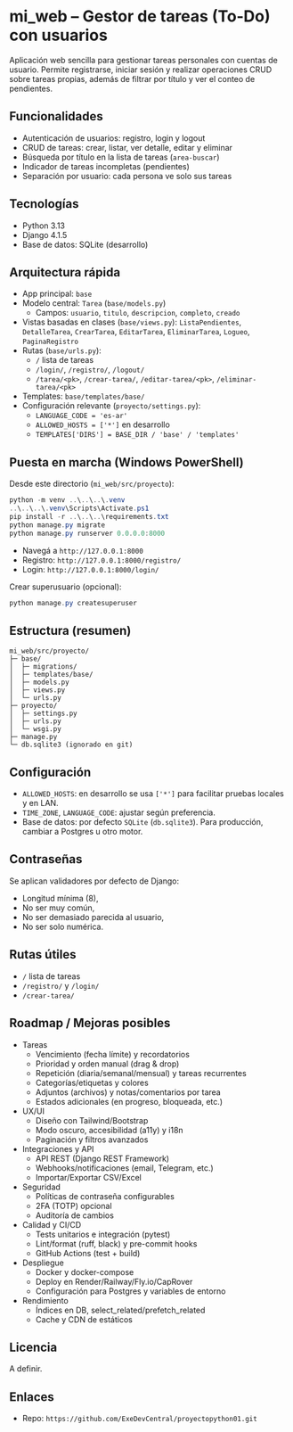 # mi_web – Gestor de tareas (To‑Do) con usuarios

Aplicación web sencilla para gestionar tareas personales con cuentas de usuario. Permite registrarse, iniciar sesión y realizar operaciones CRUD sobre tareas propias, además de filtrar por título y ver el conteo de pendientes.

## Funcionalidades
- Autenticación de usuarios: registro, login y logout
- CRUD de tareas: crear, listar, ver detalle, editar y eliminar
- Búsqueda por título en la lista de tareas (`area-buscar`)
- Indicador de tareas incompletas (pendientes)
- Separación por usuario: cada persona ve solo sus tareas

## Tecnologías
- Python 3.13
- Django 4.1.5
- Base de datos: SQLite (desarrollo)

## Arquitectura rápida
- App principal: `base`
- Modelo central: `Tarea` (`base/models.py`)
  - Campos: `usuario`, `titulo`, `descripcion`, `completo`, `creado`
- Vistas basadas en clases (`base/views.py`): `ListaPendientes`, `DetalleTarea`, `CrearTarea`, `EditarTarea`, `EliminarTarea`, `Logueo`, `PaginaRegistro`
- Rutas (`base/urls.py`):
  - `/` lista de tareas
  - `/login/`, `/registro/`, `/logout/`
  - `/tarea/<pk>`, `/crear-tarea/`, `/editar-tarea/<pk>`, `/eliminar-tarea/<pk>`
- Templates: `base/templates/base/`
- Configuración relevante (`proyecto/settings.py`):
  - `LANGUAGE_CODE = 'es-ar'`
  - `ALLOWED_HOSTS = ['*']` en desarrollo
  - `TEMPLATES['DIRS'] = BASE_DIR / 'base' / 'templates'`

## Puesta en marcha (Windows PowerShell)
Desde este directorio (`mi_web/src/proyecto`):
```powershell
python -m venv ..\..\..\.venv
..\..\..\.venv\Scripts\Activate.ps1
pip install -r ..\..\..\requirements.txt
python manage.py migrate
python manage.py runserver 0.0.0.0:8000
```

- Navegá a `http://127.0.0.1:8000`
- Registro: `http://127.0.0.1:8000/registro/`
- Login: `http://127.0.0.1:8000/login/`

Crear superusuario (opcional):
```powershell
python manage.py createsuperuser
```

## Estructura (resumen)
```
mi_web/src/proyecto/
├─ base/
│  ├─ migrations/
│  ├─ templates/base/
│  ├─ models.py
│  ├─ views.py
│  └─ urls.py
├─ proyecto/
│  ├─ settings.py
│  ├─ urls.py
│  └─ wsgi.py
├─ manage.py
└─ db.sqlite3 (ignorado en git)
```

## Configuración
- `ALLOWED_HOSTS`: en desarrollo se usa `['*']` para facilitar pruebas locales y en LAN.
- `TIME_ZONE`, `LANGUAGE_CODE`: ajustar según preferencia.
- Base de datos: por defecto `SQLite` (`db.sqlite3`). Para producción, cambiar a Postgres u otro motor.

## Contraseñas
Se aplican validadores por defecto de Django:
- Longitud mínima (8),
- No ser muy común,
- No ser demasiado parecida al usuario,
- No ser solo numérica.

## Rutas útiles
- `/` lista de tareas
- `/registro/` y `/login/`
- `/crear-tarea/`

## Roadmap / Mejoras posibles
- Tareas
  - Vencimiento (fecha límite) y recordatorios
  - Prioridad y orden manual (drag & drop)
  - Repetición (diaria/semanal/mensual) y tareas recurrentes
  - Categorías/etiquetas y colores
  - Adjuntos (archivos) y notas/comentarios por tarea
  - Estados adicionales (en progreso, bloqueada, etc.)
- UX/UI
  - Diseño con Tailwind/Bootstrap
  - Modo oscuro, accesibilidad (a11y) y i18n
  - Paginación y filtros avanzados
- Integraciones y API
  - API REST (Django REST Framework)
  - Webhooks/notificaciones (email, Telegram, etc.)
  - Importar/Exportar CSV/Excel
- Seguridad
  - Políticas de contraseña configurables
  - 2FA (TOTP) opcional
  - Auditoría de cambios
- Calidad y CI/CD
  - Tests unitarios e integración (pytest)
  - Lint/format (ruff, black) y pre-commit hooks
  - GitHub Actions (test + build)
- Despliegue
  - Docker y docker-compose
  - Deploy en Render/Railway/Fly.io/CapRover
  - Configuración para Postgres y variables de entorno
- Rendimiento
  - Índices en DB, select_related/prefetch_related
  - Cache y CDN de estáticos

## Licencia
A definir.

## Enlaces
- Repo: `https://github.com/ExeDevCentral/proyectopython01.git`
